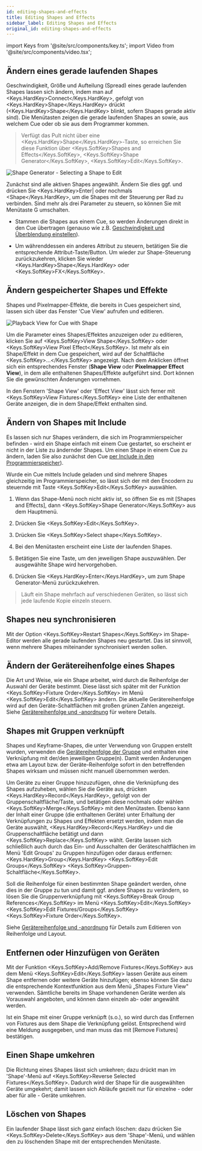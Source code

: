 ```yaml
---
id: editing-shapes-and-effects
title: Editing Shapes and Effects
sidebar_label: Editing Shapes and Effects
original_id: editing-shapes-and-effects
---
```


import Keys from '@site/src/components/key.ts';
import Video from '@site/src/components/video.tsx';

Ändern eines gerade laufenden Shapes
------------------------------------

Geschwindigkeit, Größe und Aufteilung (Spread) eines gerade laufenden
Shapes lassen sich ändern, indem man auf <Keys.HardKey>Connect</Keys.HardKey>, gefolgt von
<Keys.HardKey>Shape</Keys.HardKey> drückt (<Keys.HardKey>Shape</Keys.HardKey> blinkt, sofern Shapes gerade aktiv sind).
Die Menütasten zeigen die gerade laufenden Shapes an sowie, aus welchem
Cue oder ob sie aus dem Programmer kommen.

>   Verfügt das Pult nicht über eine <Keys.HardKey>Shape</Keys.HardKey>-Taste, so erreichen Sie
    diese Funktion über <Keys.SoftKey>Shapes and Effects</Keys.SoftKey>, <Keys.SoftKey>Shape Generator</Keys.SoftKey>, 
    <Keys.SoftKey>Edit</Keys.SoftKey>.

![Shape Generator - Selecting a Shape to Edit](/docs/images/Shape-Generator-Selecting-a-Shape-to-Edit.png)

Zunächst sind alle aktiven Shapes angewählt. Ändern Sie dies ggf. und
drücken Sie <Keys.HardKey>Enter\| oder nochmals \<Shape</Keys.HardKey>, um die Shapes mit der
Steuerung per Rad zu verbinden. Sind mehr als drei Parameter zu steuern,
so können Sie mit Menütaste G umschalten.

-   Stammen die Shapes aus einem Cue, so werden Änderungen direkt in den
    Cue übertragen (genauso wie z.B. [Geschwindigkeit und Überblendung einstellen](../chases/chase-playback.md#geschwindigkeit-und-überblendung-einstellen)).

-   Um währenddessen ein anderes Attribut zu steuern, betätigen Sie die
    entsprechende Attribut-Taste/Button. Um wieder zur Shape-Steuerung
    zurückzukehren, klicken Sie wieder <Keys.HardKey>Shape</Keys.HardKey> oder <Keys.SoftKey>FX</Keys.SoftKey>.

Ändern gespeicherter Shapes und Effekte
---------------------------------------

Shapes und Pixelmapper-Effekte, die bereits in Cues gespeichert sind,
lassen sich über das Fenster 'Cue View' aufrufen und editieren.

![Playback View for Cue with Shape](/docs/images/Playback-View-for-Cue-with-Shape.png)

Um die Parameter eines Shapes/Effektes anzuzeigen oder zu editieren,
klicken Sie auf <Keys.SoftKey>View Shape</Keys.SoftKey> oder <Keys.SoftKey>View Pixel Effect</Keys.SoftKey>. Ist mehr als
ein Shape/Effekt in dem Cue gespeichert, wird auf der Schaltfläche
<Keys.SoftKey>\...</Keys.SoftKey> angezeigt. Nach dem Anklicken öffnet sich ein entsprechendes
Fenster (<strong>Shape View</strong> oder <strong>Pixelmapper Effect View</strong>), in dem alle
enthaltenen Shapes/Effekte aufgeführt sind. Dort können Sie die
gewünschten Änderungen vornehmen.

In den Fenstern 'Shape View' oder 'Effect View' lässt sich ferner mit
<Keys.SoftKey>View Fixtures</Keys.SoftKey> eine Liste der enthaltenen Geräte anzeigen, die in dem
Shape/Effekt enthalten sind.

Ändern von Shapes mit Include
-----------------------------

Es lassen sich nur Shapes verändern, die sich im Programmierspeicher
befinden - wird ein Shape einfach mit einem Cue gestartet, so erscheint
er nicht in der Liste zu ändernder Shapes. Um einen Shape in einem Cue zu
ändern, laden Sie also zunächst den Cue [per Include in den
Programmierspeicher](../cues/editing-cues.md#cues-wiederverwenden---die-include-funktion)).

Wurde ein Cue mittels Include geladen und sind mehrere Shapes
gleichzeitig im Programmierspeicher, so lässt sich der mit den Encodern zu
steuernde mit Taste <Keys.SoftKey>Edit</Keys.SoftKey> auswählen.

1. Wenn das Shape-Menü noch nicht aktiv ist, so öffnen Sie es mit \[Shapes and
Effects\], dann <Keys.SoftKey>Shape Generator</Keys.SoftKey> aus dem Hauptmenü.

2. Drücken Sie <Keys.SoftKey>Edit</Keys.SoftKey>.

3. Drücken Sie <Keys.SoftKey>Select shape</Keys.SoftKey>.

4. Bei den Menütasten erscheint eine Liste der laufenden Shapes.

5. Betätigen Sie eine Taste, um den jeweiligen Shape auszuwählen. Der
ausgewählte Shape wird hervorgehoben.

6. Drücken Sie <Keys.HardKey>Enter</Keys.HardKey>, um zum Shape Generator-Menü zurückzukehren.

>   Läuft ein Shape mehrfach auf verschiedenen Geräten, so lässt sich
    jede laufende Kopie einzeln steuern.

Shapes neu synchronisieren
--------------------------

Mit der Option <Keys.SoftKey>Restart Shapes</Keys.SoftKey> im Shape-Editor werden alle gerade
laufenden Shapes neu gestartet. Das ist sinnvoll, wenn mehrere Shapes
miteinander synchronisiert werden sollen.

Ändern der Gerätereihenfolge eines Shapes
-----------------------------------------

Die Art und Weise, wie ein Shape arbeitet, wird durch die Reihenfolge
der Auswahl der Geräte bestimmt. Diese lässt sich später mit der
Funktion <Keys.SoftKey>Fixture Order</Keys.SoftKey> im Menü <Keys.SoftKey>Edit</Keys.SoftKey> ändern. Die aktuelle
Gerätereihenfolge wird auf den Geräte-Schaltflächen mit großen grünen
Zahlen angezeigt. Siehe
[Gerätereihenfolge und -anordnung](../controlling-fixtures/fixture-groups.md#gerätereihenfolge-und--anordnung-in-den-gruppen)
für weitere Details.

Shapes mit Gruppen verknüpft
----------------------------

Shapes und Keyframe-Shapes, die unter Verwendung von Gruppen erstellt
wurden, verwenden die [Gerätereihenfolge der Gruppe](../controlling-fixtures/fixture-groups.md#gerätereihenfolge-und--anordnung-in-den-gruppen) und enthalten eine
Verknüpfung mit der/den jeweiligen Gruppe(n). Damit werden Änderungen
etwa am Layout bzw. der Geräte-Reihenfolge sofort in den betreffenden
Shapes wirksam und müssen nicht manuell übernommen werden.

Um Geräte zu einer Gruppe hinzuzufügen, ohne die Verknüpfung des Shapes
aufzuheben, wählen Sie die Geräte aus, drücken <Keys.HardKey>Record</Keys.HardKey>, gefolgt von
der Gruppenschaltfläche/Taste, und betätigen diese nochmals oder wählen
<Keys.SoftKey>Merge</Keys.SoftKey> mit den Menütasten. Ebenso kann der Inhalt einer Gruppe (die
enthaltenen Geräte) unter Erhaltung der Verknüpfungen zu Shapes und
Effekten ersetzt werden, indem man die Geräte auswählt, <Keys.HardKey>Record</Keys.HardKey> und
die Gruppenschaltfläche betätigt und dann <Keys.SoftKey>Replace</Keys.SoftKey> wählt. Geräte
lassen sich schließlich auch durch das Ein- und Ausschalten der
Geräteschaltflächen im Menü 'Edit Groups' zu Gruppen hinzufügen oder
daraus entfernen: <Keys.HardKey>Group</Keys.HardKey> <Keys.SoftKey>Edit Groups</Keys.SoftKey> <Keys.SoftKey>Gruppen-Schaltfläche</Keys.SoftKey>.

Soll die Reihenfolge für einen bestimmten Shape geändert werden, ohne
dies in der Gruppe zu tun und damit ggf. andere Shapes zu verändern, so
lösen Sie die Gruppenverknüpfung mit <Keys.SoftKey>Break Group References</Keys.SoftKey> im Menü
<Keys.SoftKey>Edit</Keys.SoftKey> <Keys.SoftKey>Edit Fixtures/Groups</Keys.SoftKey> <Keys.SoftKey>Fixture Order</Keys.SoftKey>.

Siehe [Gerätereihenfolge und -anordnung](../controlling-fixtures/fixture-groups.md#gerätereihenfolge-und--anordnung-in-den-gruppen) für Details zum Editieren von Reihenfolge und Layout.

Entfernen oder Hinzufügen von Geräten
-------------------------------------

Mit der Funktion <Keys.SoftKey>Add/Remove Fixtures</Keys.SoftKey> aus dem Menü <Keys.SoftKey>Edit</Keys.SoftKey> lassen
Geräte aus einem Shape entfernen oder weitere Geräte hinzufügen; ebenso
können Sie dazu die entsprechende Kontextfunktion aus dem Menü „Shapes
Fixture View" verwenden. Sämtliche bereits im Shape vorhandenen Geräte
werden als Vorauswahl angeboten, und können dann einzeln ab- oder
angewählt werden.

Ist ein Shape mit einer Gruppe verknüpft (s.o.), so wird durch das
Entfernen von Fixtures aus dem Shape die Verknüpfung gelöst.
Entsprechend wird eine Meldung ausgegeben, und man muss das mit \[Remove
Fixtures\] bestätigen.

Einen Shape umkehren
--------------------

Die Richtung eines Shapes lässt sich umkehren; dazu drückt man im
'Shape'-Menü auf <Keys.SoftKey>Reverse Selected Fixtures</Keys.SoftKey>. Dadurch wird der Shape
für die ausgewählten Geräte umgekehrt; damit lassen sich Abläufe gezielt
nur für einzelne - oder aber für alle - Geräte umkehren.

Löschen von Shapes
------------------

Ein laufender Shape lässt sich ganz einfach löschen: dazu drücken Sie
<Keys.SoftKey>Delete</Keys.SoftKey> aus dem 'Shape'-Menü, und wählen den zu löschenden Shape mit
der entsprechenden Menütaste.